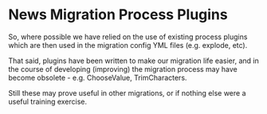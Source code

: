 # News Migration Process Plugins

So, where possible we have relied on the use of existing process plugins which are then used in the migration config YML files (e.g. explode, etc).

That said, plugins have been written to make our migration life easier, and in the course of developing (improving) the migration process may have become obsolete - e.g. ChooseValue, TrimCharacters. 

Still these may prove useful in other migrations, or if nothing else were a useful training exercise.

